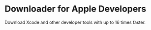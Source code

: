 # Downloader for Apple Developers
Download Xcode and other developer tools with up to 16 times faster.
